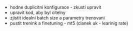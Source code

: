 - hodne duplicitni konfigurace - zkusti upravit
- upravit kod, aby byl citelny
- zjistit idealni batch size a parametry trenovani
- pustit trenink a finetuning - mt5 (clanek uk - learinig rate)